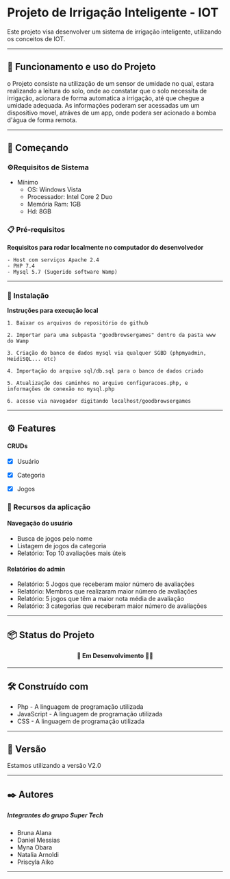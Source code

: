 # Projeto de Irrigação Inteligente - IOT

Este projeto visa desenvolver um sistema de irrigação inteligente, utilizando os conceitos de IOT.

---
## 📄  Funcionamento e uso do Projeto

o Projeto consiste na utilização de um sensor de umidade no qual, estara realizando a leitura do solo, onde ao constatar que o solo necessita de irrigação, acionara de forma automatica a irrigação, até que chegue a umidade adequada.
As informações poderam ser acessadas um um dispositivo movel, atráves de um app, onde podera ser acionado a bomba d'água de forma remota.

---

## 🚀 Começando



### ⚙️Requisitos de Sistema

- Mínimo
  - OS: Windows Vista
  - Processador: Intel Core 2 Duo 
  - Memória Ram: 1GB
  - Hd: 8GB




### 📋 Pré-requisitos

**Requisitos para rodar localmente no computador do desenvolvedor**

```
- Host com serviços Apache 2.4
- PHP 7.4
- Mysql 5.7 (Sugerido software Wamp)
```
---
### 🔧 Instalação

**Instruções para execução local**



```
1. Baixar os arquivos do repositório do github
```

```
2. Importar para uma subpasta "goodbrowsergames" dentro da pasta www do Wamp
```

```
3. Criação do banco de dados mysql via qualquer SGBD (phpmyadmin, HeidiSQL... etc)
```

```
4. Importação do arquivo sql/db.sql para o banco de dados criado
```

```
5. Atualização dos caminhos no arquivo configuracoes.php, e informações de conexão no mysql.php
```

```
6. acesso via navegador digitando localhost/goodbrowsergames
```

---


## ⚙️ Features

#### CRUDs

- [x] Usuário
- [x] Categoria
- [x] Jogos


### 🔩 Recursos da aplicação


#### Navegação do usuário

- Busca de jogos pelo nome
- Listagem de jogos da categoria
- Relatório: Top 10 avaliações mais úteis

#### Relatórios do admin

- Relatório: 5 Jogos que receberam maior número de avaliações
- Relatório: Membros que realizaram maior número de avaliações
- Relatório: 5 jogos que têm a maior nota média de avaliação
- Relatório: 3 categorias que receberam maior número de avaliações


---

## 📦 Status do Projeto



<h4 align="center"> 
	🚧  Em Desenvolvimento 🚀🚧
</h4>

----

## 🛠️ Construído com

* Php - A linguagem de programação utilizada
* JavaScript - A linguagem de programação utilizada
* CSS - A linguagem de programação utilizada

---



## 📌 Versão

Estamos utilizando a versão V2.0 

---

## ✒️ Autores

##### Integrantes do grupo Super Tech

- Bruna Alana 
- Daniel Messias
- Myna Obara
- Natalia Arnoldi
- Priscyla Aiko








---